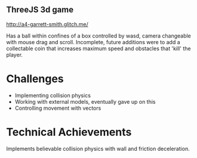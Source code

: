 ## ThreeJS 3d game
http://a4-garrett-smith.glitch.me/

Has a ball within confines of a box controlled by wasd, camera changeable with mouse drag and scroll. Incomplete, future additions were to add a collectable coin that increases maximum speed and obstacles that 'kill' the player.

# Challenges
- Implementing collision physics
- Working with external models, eventually gave up on this
- Controlling movement with vectors

# Technical Achievements
Implements believable collision physics with wall and friction deceleration.


